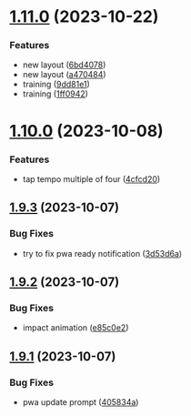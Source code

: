 # [1.11.0](https://github.com/petermihailov/metronome/compare/v1.10.0...v1.11.0) (2023-10-22)


### Features

* new layout ([6bd4078](https://github.com/petermihailov/metronome/commit/6bd4078ec2ab6268af715240d4101e6f2b282253))
* new layout ([a470484](https://github.com/petermihailov/metronome/commit/a470484387579a6f07e3a268554022c0c7d538fa))
* training ([9dd81e1](https://github.com/petermihailov/metronome/commit/9dd81e12454c29aea6b2cbfc220d4825977d741f))
* training ([1ff0942](https://github.com/petermihailov/metronome/commit/1ff0942f40a45d656c1c8c25e0bae369ddab9943))



# [1.10.0](https://github.com/petermihailov/metronome/compare/v1.9.3...v1.10.0) (2023-10-08)


### Features

* tap tempo multiple of four ([4cfcd20](https://github.com/petermihailov/metronome/commit/4cfcd2085fe37179770d8f91ae744f7cd5c79d0e))



## [1.9.3](https://github.com/petermihailov/metronome/compare/v1.9.2...v1.9.3) (2023-10-07)


### Bug Fixes

* try to fix pwa ready notification ([3d53d6a](https://github.com/petermihailov/metronome/commit/3d53d6ac034e600fb44cfafa9ec97b9c90c5aa78))



## [1.9.2](https://github.com/petermihailov/metronome/compare/v1.9.1...v1.9.2) (2023-10-07)


### Bug Fixes

* impact animation ([e85c0e2](https://github.com/petermihailov/metronome/commit/e85c0e270624d2f5f687b1cb74f8f3fd62e3599a))



## [1.9.1](https://github.com/petermihailov/metronome/compare/v1.9.0...v1.9.1) (2023-10-07)


### Bug Fixes

* pwa update prompt ([405834a](https://github.com/petermihailov/metronome/commit/405834a1ac4793682d78aeac68d5ba6ddb6913cc))



